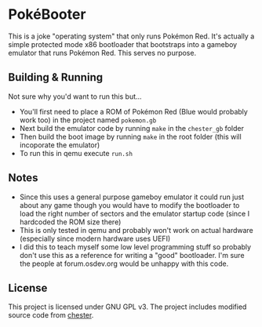 PokéBooter
==========

This is a joke "operating system" that only runs Pokémon Red. It's actually a simple protected mode x86 bootloader that bootstraps into a gameboy emulator that runs Pokémon Red. This serves no purpose.


Building & Running
------------------
Not sure why you'd want to run this but...

* You'll first need to place a ROM of Pokémon Red (Blue would probably work too) in the project named `pokemon.gb`
* Next build the emulator code by running `make` in the `chester_gb` folder
* Then build the boot image by running `make` in the root folder (this will incoporate the emulator)
* To run this in qemu execute `run.sh`


Notes
-----
* Since this uses a general purpose gameboy emulator it could run just about any game though you would have to modify the bootloader to load the right number of sectors and the emulator startup code (since I hardcoded the ROM size there)
* This is only tested in qemu and probably won't work on actual hardware (especially since modern hardware uses UEFI)
* I did this to teach myself some low level programming stuff so probably don't use this as a reference for writing a "good" bootloader. I'm sure the people at forum.osdev.org would be unhappy with this code.


License
-------
This project is licensed under GNU GPL v3. The project includes modified source code from [chester](https://github.com/veikkos/chester).